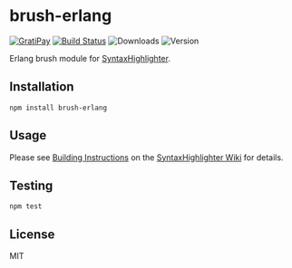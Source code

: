 # brush-erlang

[![GratiPay](https://img.shields.io/gratipay/user/alexgorbatchev.svg)](https://gratipay.com/alexgorbatchev/)
[![Build Status](https://travis-ci.org/syntaxhighlighter/brush-erlang.svg)](https://travis-ci.org/syntaxhighlighter/brush-erlang)
![Downloads](https://img.shields.io/npm/dm/brush-erlang.svg)
![Version](https://img.shields.io/npm/v/brush-erlang.svg)

Erlang brush module for [SyntaxHighlighter](https://github.com/syntaxhighlighter/syntaxhighlighter).

## Installation

```
npm install brush-erlang
```

## Usage

Please see [Building Instructions](https://github.com/syntaxhighlighter/syntaxhighlighter/wiki/Building) on the [SyntaxHighlighter Wiki](https://github.com/syntaxhighlighter/syntaxhighlighter/wiki) for details.

## Testing

```
npm test
```

## License

MIT

